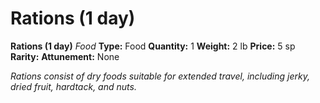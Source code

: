 # Rations (1 day)

**Rations (1 day)**
_Food_
**Type:** Food
**Quantity:** 1
**Weight:** 2 lb
**Price:** 5 sp
**Rarity:** 
**Attunement:** None

*Rations consist of dry foods suitable for extended travel, including jerky, dried fruit, hardtack, and nuts.*